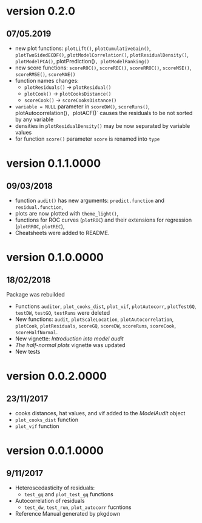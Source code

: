 # version 0.2.0
## 07/05.2019

- new plot functions: `plotLift()`, `plotCumulativeGain()`, `plotTwoSidedECDF()`, `plotModelCorrelation()`, `plotResidualDensity()`, `plotModelPCA()`, plotPrediction()`, plotModelRanking()`
- new score functions: `scoreROC()`, `scoreREC()`, `scoreRROC()`, `scoreMSE()`, `scoreRMSE()`, `scoreMAE()`
- function names changes: 
	- `plotResiduals()` -> `plotResidual()`
	- `plotCook()` -> `plotCooksDistance()`
	- `scoreCook()` -> `scoreCooksDistance()`
- `variable = NULL` parameter in `scoreDW()`, `scoreRuns()`, plotAutocorrelation()`, `plotACF()` causes the residuals to be not sorted by any variable
- densities in `plotResidualDensity()` may be now separated by variable values
- for function `score()` parameter `score` is renamed into `type`
 
# version 0.1.1.0000  
## 09/03/2018

- function `audit()` has new arguments: `predict.function` and `residual.function`,
- plots are now plotted with `theme_light()`,
- functions for ROC curves (`plotROC`) and their extensions for regression (`plotRROC`, `plotREC`),
- Cheatsheets were added to README.

# version 0.1.0.0000  
## 18/02/2018

Package was rebuilded 
- Functions `auditor`, `plot_cooks_dist`, `plot_vif`, `plotAutocorr`, `plotTestGQ`, `testDW`, `testGQ`, `testRuns` were deleted
- New functions: `audit`, `plotScaleLocation`, `plotAutocorrelation`, `plotCook`, `plotResiduals`, `scoreGQ`, `scoreDW`, `scoreRuns`, `scoreCook`, `scoreHalfNormal`.
- New vignette: *Introduction into model audit*
- *The half-normal plots* vignette was updated
- New tests

# version 0.0.2.0000  
## 23/11/2017 

- cooks distances, hat values, and vif added to the $ModelAudit$ object
- `plot_cooks_dist` function
- `plot_vif` function

# version 0.0.1.0000  
## 9/11/2017 

- Heteroscedasticity of residuals:
	- `test_gq` and `plot_test_gq` functions 
- Autocorrelation of residuals
	- `test_dw`, `test_run`, `plot_autocorr` fucntions
- Reference Manual generated by pkgdown